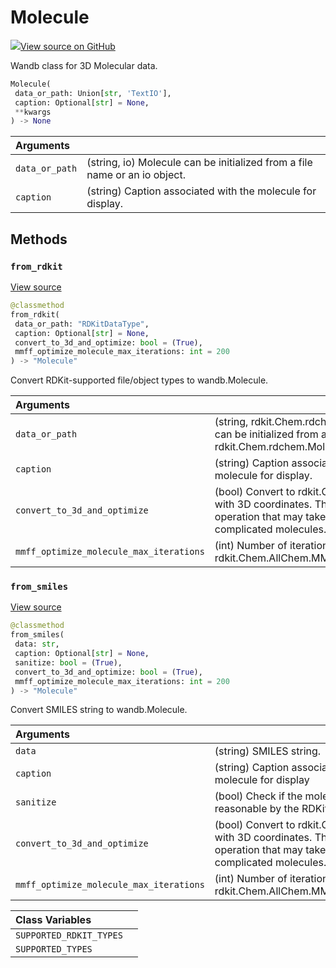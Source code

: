 # Molecule



[![](https://www.tensorflow.org/images/GitHub-Mark-32px.png)View source on GitHub](https://www.github.com/wandb/client/tree/9f1a662d681e96387ebf650900aef8f19703b575/wandb/sdk/data_types/molecule.py#L23-L239)



Wandb class for 3D Molecular data.

```python
Molecule(
 data_or_path: Union[str, 'TextIO'],
 caption: Optional[str] = None,
 **kwargs
) -> None
```





| Arguments | |
| :--- | :--- |
| `data_or_path` | (string, io) Molecule can be initialized from a file name or an io object. |
| `caption` | (string) Caption associated with the molecule for display. |



## Methods

### `from_rdkit`



[View source](https://www.github.com/wandb/client/tree/9f1a662d681e96387ebf650900aef8f19703b575/wandb/sdk/data_types/molecule.py#L97-L161)

```python
@classmethod
from_rdkit(
 data_or_path: "RDKitDataType",
 caption: Optional[str] = None,
 convert_to_3d_and_optimize: bool = (True),
 mmff_optimize_molecule_max_iterations: int = 200
) -> "Molecule"
```

Convert RDKit-supported file/object types to wandb.Molecule.


| Arguments | |
| :--- | :--- |
| `data_or_path` | (string, rdkit.Chem.rdchem.Mol) Molecule can be initialized from a file name or an rdkit.Chem.rdchem.Mol object. |
| `caption` | (string) Caption associated with the molecule for display. |
| `convert_to_3d_and_optimize` | (bool) Convert to rdkit.Chem.rdchem.Mol with 3D coordinates. This is an expensive operation that may take a long time for complicated molecules. |
| `mmff_optimize_molecule_max_iterations` | (int) Number of iterations to use in rdkit.Chem.AllChem.MMFFOptimizeMolecule |



### `from_smiles`



[View source](https://www.github.com/wandb/client/tree/9f1a662d681e96387ebf650900aef8f19703b575/wandb/sdk/data_types/molecule.py#L163-L200)

```python
@classmethod
from_smiles(
 data: str,
 caption: Optional[str] = None,
 sanitize: bool = (True),
 convert_to_3d_and_optimize: bool = (True),
 mmff_optimize_molecule_max_iterations: int = 200
) -> "Molecule"
```

Convert SMILES string to wandb.Molecule.


| Arguments | |
| :--- | :--- |
| `data` | (string) SMILES string. |
| `caption` | (string) Caption associated with the molecule for display |
| `sanitize` | (bool) Check if the molecule is chemically reasonable by the RDKit's definition. |
| `convert_to_3d_and_optimize` | (bool) Convert to rdkit.Chem.rdchem.Mol with 3D coordinates. This is an expensive operation that may take a long time for complicated molecules. |
| `mmff_optimize_molecule_max_iterations` | (int) Number of iterations to use in rdkit.Chem.AllChem.MMFFOptimizeMolecule |







| Class Variables | |
| :--- | :--- |
| `SUPPORTED_RDKIT_TYPES` | |
| `SUPPORTED_TYPES` | |

